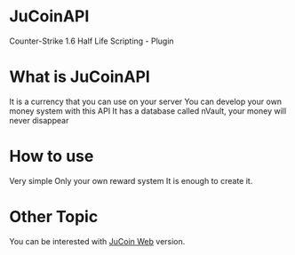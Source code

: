 # JuCoinAPI
Counter-Strike 1.6 Half Life Scripting - Plugin

# What is JuCoinAPI
It is a currency that you can use on your server
You can develop your own money system with this API
It has a database called nVault, your money will never disappear

# How to use
Very simple
Only your own reward system
It is enough to create it.

# Other Topic
You can be interested with [JuCoin Web](https://github.com/bariscodefxy/JuCoin-Web) version.